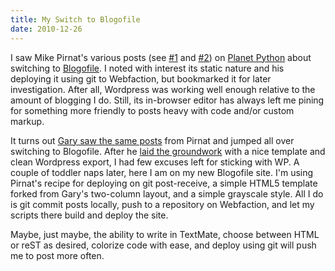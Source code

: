 ```yaml
---
title: My Switch to Blogofile
date: 2010-12-26
---
```


I saw Mike Pirnat's various posts (see <a href="http://mike.pirnat.com/2010/12/18/why-i-switched-to-blogofile/">#1</a> and <a href="http://mike.pirnat.com/2010/12/21/how-i-deploy-my-blogofile-blog-on-webfaction/">#2</a>) on <a href="http://planet.python.org/">Planet Python</a> about switching to <a href="http://www.blogofile.com/">Blogofile</a>. I noted with interest its static nature and his deploying it using git to Webfaction, but bookmarked it for later investigation. After all, Wordpress was working well enough relative to the amount of blogging I do. Still, its in-browser editor has always left me pining for something more friendly to posts heavy with code and/or custom markup.

It turns out <a href="http://www.cs.unc.edu/~gb/blog/2010/12/22/site-update/">Gary saw the same posts</a> from Pirnat and jumped all over switching to Blogofile. After he <a href="http://github.com/gbishop/blog">laid the groundwork</a> with a nice template and clean Wordpress export, I had few excuses left for sticking with WP. A couple of toddler naps later, here I am on my new Blogofile site. I'm using Pirnat's recipe for deploying on git post-receive, a simple HTML5 template forked from Gary's two-column layout, and a simple grayscale style. All I do is git commit posts locally, push to a repository on Webfaction, and let my scripts there build and deploy the site.

Maybe, just maybe, the ability to write in TextMate, choose between HTML or reST as desired, colorize code with ease, and deploy using git will push me to post more often.
